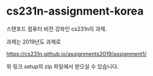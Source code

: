# cs231n-assignment-korea
스탠포드 컴퓨터 비전 강좌인 cs231n의 과제.

과제는 2019년도 과제로

https://cs231n.github.io/assignments2019/assignment1/

위 링크 setup의 zip 파일에서 받으실 수 있습니다.
